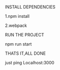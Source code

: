INSTALL DEPENDENCIES

1.npm install

2.webpack

RUN THE PROJECT

npm run start

THATS IT,ALL DONE

just ping Localhost:3000
